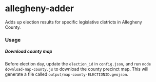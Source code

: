 # allegheny-adder

Adds up election results for specific legislative districts in Allegheny
County.


### Usage

##### Download county map

Before election day, update the `election_id` in `config.json`, and run
`node download-map-county.js` to download the county precinct map. This will
generate a file called `output/map-county-ELECTIONID.geojson`.
